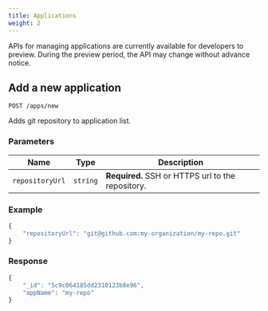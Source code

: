 ```yaml
---
title: Applications
weight: 2
---
```


APIs for managing applications are currently available for developers to preview. During the preview period, the API may change without advance notice.

## Add a new application

`POST /apps/new`

Adds git repository to application list.

### Parameters

| **Name**     | **Type** | **Description** |
| ------------ | -------- | --------------- |
| `repositoryUrl` | `string` | **Required.** SSH or HTTPS url to the repository. |

### Example

```javascript
{
    "repositoryUrl": "git@github.com:my-organization/my-repo.git"
}
```

### Response

```javascript
{
    "_id": "5c9c064185dd2310123b8e96",
    "appName": "my-repo"
}
```
